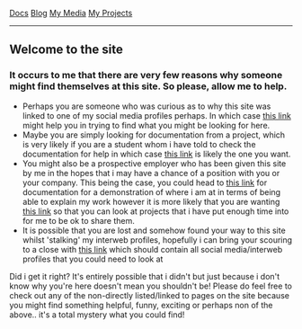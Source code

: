 [Docs](https://lib-nexus.github.io/site/docs) [Blog](https://www.youtube.com/watch?v=dQw4w9WgXcQ) [My Media](https://lib-nexus.github.io/my/media) [My Projects](https://lib-nexus.github.io/my/projects)

***

## Welcome to the site

### It occurs to me that there are very few reasons why someone might find themselves at this site. So please, allow me to help.

- Perhaps you are someone who was curious as to why this site was linked to one of my social media profiles perhaps. In which case [this link](https://www.youtube.com/watch?v=dQw4w9WgXcQ) might help you in trying to find what you might be looking for here.
- Maybe you are simply looking for documentation from a project, which is very likely if you are a student whom i have told to check the documentation for help in which case [this link](https://lib-nexus.github.io/site/docs/) is likely the one you want.
- You might also be a prospective employer who has been given this site by me in the hopes that i may have a chance of a position with you or your company. This being the case, you could head to [this link](https://lib-nexus.github.io/site/docs/) for documentation for a demonstration of where i am at in terms of being able to explain my work however it is more likely that you are wanting [this link](https://lib-nexus.github.io/site/my/projects/) so that you can look at projects that i have put enough time into for me to be ok to share them.
- It is possible that you are lost and somehow found your way to this site whilst 'stalking' my interweb profiles, hopefully i can bring your scouring to a close with [this link](https://lib-nexus.github.io/site/my/media/) which should contain all social media/interweb profiles that you could need to look at

Did i get it right? It's entirely possible that i didn't but just because i don't know why you're here doesn't mean you shouldn't be! Please do feel free to check out any of the non-directly listed/linked to pages on the site because you might find something helpful, funny, exciting or perhaps non of the above.. it's a total mystery what you could find!

